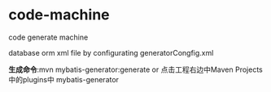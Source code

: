 # code-machine

code generate machine 

database orm  xml file by configurating generatorCongfig.xml 

**生成命令**:mvn mybatis-generator:generate  or 点击工程右边中Maven Projects 中的plugins中 mybatis-generator   



